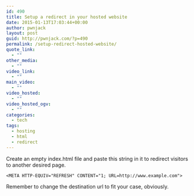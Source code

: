 ```yaml
---
id: 490
title: Setup a redirect in your hosted website
date: 2015-01-13T17:03:44+00:00
author: pwnjack
layout: post
guid: http://pwnjack.com/?p=490
permalink: /setup-redirect-hosted-website/
quote_link:
  - ""
other_media:
  - ""
video_link:
  - ""
main_video:
  - ""
video_hosted:
  - ""
video_hosted_ogv:
  - ""
categories:
  - tech
tags:
  - hosting
  - html
  - redirect
---
```

Create an empty index.html file and paste this string in it to redirect visitors to another desired page.

    <META HTTP-EQUIV="REFRESH" CONTENT="1; URL=http://www.example.com">

Remember to change the destination url to fit your case, obviously.